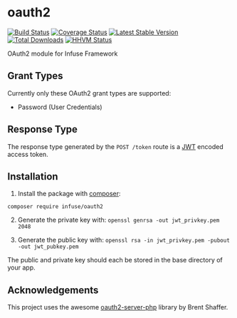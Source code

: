 oauth2
=============

[![Build Status](https://travis-ci.org/infusephp/oauth2.png?branch=master)](https://travis-ci.org/infusephp/oauth2)
[![Coverage Status](https://coveralls.io/repos/infusephp/oauth2/badge.png)](https://coveralls.io/r/infusephp/oauth2)
[![Latest Stable Version](https://poser.pugx.org/infuse/oauth2/v/stable.png)](https://packagist.org/packages/infuse/oauth2)
[![Total Downloads](https://poser.pugx.org/infuse/oauth2/downloads.png)](https://packagist.org/packages/infuse/oauth2)
[![HHVM Status](http://hhvm.h4cc.de/badge/infuse/oauth2.svg)](http://hhvm.h4cc.de/package/infuse/oauth2)

OAuth2 module for Infuse Framework

## Grant Types

Currently only these OAuth2 grant types are supported:
- Password (User Credentials)

## Response Type

The response type generated by the `POST /token` route is a [JWT](http://jwt.io) encoded access token.

## Installation

1. Install the package with [composer](http://getcomposer.org):

```
composer require infuse/oauth2
```

2. Generate the private key with: `openssl genrsa -out jwt_privkey.pem 2048`

3. Generate the public key with: `openssl rsa -in jwt_privkey.pem -pubout -out jwt_pubkey.pem`

The public and private key should each be stored in the base directory of your app.

## Acknowledgements

This project uses the awesome [oauth2-server-php](https://github.com/bshaffer/oauth2-server-php) library by Brent Shaffer.